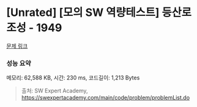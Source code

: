# [Unrated] [모의 SW 역량테스트] 등산로 조성 - 1949 

[문제 링크](https://swexpertacademy.com/main/code/problem/problemDetail.do?contestProbId=AV5PoOKKAPIDFAUq) 

### 성능 요약

메모리: 62,588 KB, 시간: 230 ms, 코드길이: 1,213 Bytes



> 출처: SW Expert Academy, https://swexpertacademy.com/main/code/problem/problemList.do